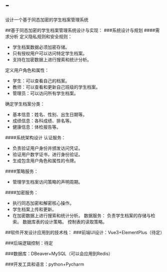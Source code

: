 # -
设计一个基于同态加密的学生档案管理系统

##基于同态加密的学生档案管理系统设计与实现：
###系统设计与规划
####需求分析
定义隐私规则和安全规则：
  * 学生档案数据必须加密存储。
  * 只有授权用户可以访问特定学生档案。
  * 支持在加密数据上进行搜索和统计分析。

定义用户角色和属性：
  * 学生：可以查看自己的档案。
  * 教师：可以查看和更新自己班级的学生档案。
  * 管理员：可以访问所有学生档案。

确定学生档案分类：
  * 基本信息：姓名、性别、出生日期等。
  * 成绩信息：各科成绩、排名等。
  * 健康信息：体检报告等。

####系统架构设计
认证服务：
  * 负责验证用户身份并颁发访问凭证。
  * 验证用户数字证书，进行身份验证。
  * 生成包含用户角色和属性的令牌。

####策略服务：
  * 管理学生档案访问策略的声明周期。

####加密服务：
  * 执行同态加密和解密核心操作。
  * 学生档案上传和更新。
  * 在加密数据上进行搜索和统计分析。
数据服务：
负责学生档案的存储与检索。
数据库表的设计策略。
控制表的读取策略。



##软件开发设计应用到的技术栈：
###前端UI设计：Vue3+ElementPlus（待定）

###后端逻辑控制：待定

###数据库：DBeaver+MySQL（可以会应用到Redis）

###开发工具和语言：python+Pycharm
